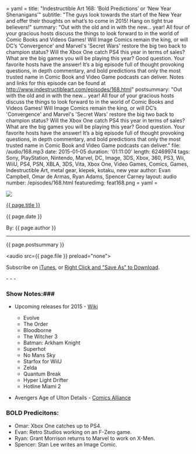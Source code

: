 = yaml =
title: "Indestructible Art 168: ‘Bold Predictions’ or ‘New Year Shenanigans’"
subtitle: "The guys look towards the start of the New Year and offer their thoughts on what’s to come in 2015! Hang on tight true believers!"
summary: "Out with the old and in with the new... year! All four of your gracious hosts discuss the things to look forward to in the world of Comic Books and Videos Games! Will Image Comics remain the king, or will DC’s 'Convergence' and Marvel's 'Secret Wars' restore the big two back to champion status? Will the Xbox One catch PS4 this year in terms of sales? What are the big games you will be playing this year? Good question. Your favorite hosts have the answer! It’s a big episode full of thought provoking questions, in depth commentary, and bold predictions that only the most trusted name in Comic Book and Video Game podcasts can deliver. Notes and links for this episode can be found at http://www.indestructibleart.com/episodes/168.html"
postsummary: "Out with the old and in with the new... year! All four of your gracious hosts discuss the things to look forward to in the world of Comic Books and Videos Games! Will Image Comics remain the king, or will DC’s 'Convergence' and Marvel's 'Secret Wars' restore the big two back to champion status? Will the Xbox One catch PS4 this year in terms of sales? What are the big games you will be playing this year? Good question. Your favorite hosts have the answer! It’s a big episode full of thought provoking questions, in depth commentary, and bold predictions that only the most trusted name in Comic Book and Video Game podcasts can deliver."
file: /audio/168.mp3
date: 2015-01-05
duration: '01:11:00'
length: 62469974
tags: Sony, PlayStation, Nintendo, Marvel, DC, Image, 3DS, Xbox, 360, PS3, Wii, WiiU, PS4, PSN, XBLA, 3DS, Vita, Xbox One, Video Games, Comics, Games, Indestructible Art, metal gear, klepek, kotaku, new year
author: Evan Campbell, Omar de Armas, Ryan Adams, Spencer Carney
layout: audio
number: /episodes/168.html
featuredimg: feat168.png
= yaml =

<img src='/images/featured/{{ page.featuredimg }}' class='articlesImgCenter group'>

<a href="{{ page.url }}" class='postTitleLink'><p class='postTitle'>{{ page.title }}</p></a>
<p class='postPublished'>{{ page.date }}</p>
<p class='postAuthor'>By: {{ page.author }}</p>
<hr>

<p class='podcastSummary'>{{ page.postsummary }}</p>

<audio src={{ page.file }} preload="none"></audio>
<p class='subLinks'>Subscribe on <a href='http://bit.ly/iapodcast'>iTunes</a>, or <a href={{ page.file }}>Right Click and "Save As" to Download</a>.</p>
- - -

### Show Notes:###
* Upcoming releases for 2015 - [Wiki](http://en.wikipedia.org/wiki/2015_in_video_gaming)
  * Evolve
  * The Order
  * Bloodborne
  * The Witcher 3
  * Batman: Arkham Knight
  * Superhot
  * No Mans Sky
  * Starfox for WiiU
  * Zelda
  * Quantum Break
  * Hyper Light Drifter
  * Hotline Miami 2

* Avengers Age of Ulton Details - [Comics Alliance](http://comicsalliance.com/ultron-vision-movie-origins/)


### BOLD Predicitons: ###
* Omar: Xbox One catches up to PS4.
* Evan: Retro Studios working on an F-Zero game.
* Ryan: Grant Morrison returns to Marvel to work on X-Men.
* Spencer: Stan Lee writes an Image Comic.
